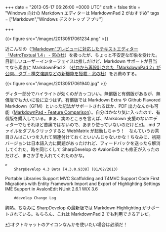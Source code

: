 
+++
date = "2013-05-17 06:26:00 +0000 UTC"
draft = false
title = "Windows 向けの Markdown エディターは MarkdownPad 2 がおすすめ"
tags = ["Markdown","Windows デスクトップ アプリ"]

+++


{{< figure src="/images/20130517061234.png"  >}}

近こんなの（<a href="http://www.forest.impress.co.jp/docs/news/20130513_599085.html">“Markdown”プレビューに対応したテキストエディター「MetroTextual 1.4」 - 窓の杜</a>）を扱ったが、ちょっと不安定な印象を受けた。目新しいユーザーインターフェイスは推しだけど、Markdown サポートが目当てなら素直に MarkdownPad 2 （<a href="http://www.forest.impress.co.jp/docs/news/20130307_590701.html">ゼロから再設計された「MarkdownPad 2」が公開、タブ・構文強調などの新機能を搭載 - 窓の杜</a>）をお薦めする。

{{< figure src="/images/20130517061940.jpg"  >}}

ディター部分でハイライトが効くのがカッコいい。無償版と有償版があるが、無償版でも大いに役に立つはず。有償版では Markdown Extra や Github Flavored Markdown（GFM）といった記法がサポートされるほか、PDF 出力なんかも可能（<a href="http://markdownpad.com/compare.html">MarkdownPad - Feature Comparison</a>）。自分はかなり気に入ったので、有償版を購入している。まぁ、実のところを言えば、Markdown 支援のないエディターでもそれほど苦痛ではないので、あまり使っていないのだけど<a href="#f1" name="fn1" title="オクトキャットのアイコンなんかを使いたい場合は必須だ！">*1</a>。.md ファイルをダブルクリックすると WebMatrix が起動しちゃう！　なんていうお茶目さんはこいつを入れて関連付けておくといいんじゃないかな！ちなみに、初期バージョンは日本語入力に問題があったけれど、フィードバックを送ったら解消してくれた。時を同じくして SharpDevelop の AvalonEdit にも修正が入ったのだけど、まさか手を入れてくれたのかな。

    >
        SharpDevelop 4.3 Beta [4.3.0.9338] (01/02/2013)


Portable Libraries Support
MVC Scaffolding and T4MVC Support
Code First Migrations with Entity Framework
Import and Export of Highlighting Settings
IME Support in AvalonEdit
NUnit 2.6.1
WiX 3.6

        #develop Change Log
    
胸熱。ちなみに SharpDevelop の最新版では Markdown Highlighting がサポートされている。もちろん、これは MarkdownPad 2 でも利用できるアレだ。
<div class="footnote">
<a href="#fn1" name="f1" class="footnote-number">*1</a><span class="footnote-delimiter">:</span><span class="footnote-text">オクトキャットのアイコンなんかを使いたい場合は必須だ！</span>
</div>

